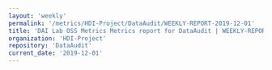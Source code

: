 ```yaml
---
layout: 'weekly'
permalink: '/metrics/HDI-Project/DataAudit/WEEKLY-REPORT-2019-12-01'
title: 'DAI Lab OSS Metrics Metrics report for DataAudit | WEEKLY-REPORT-2019-12-01'
organization: 'HDI-Project'
repository: 'DataAudit'
current_date: '2019-12-01'
---
```

